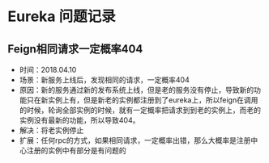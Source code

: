 # Eureka 问题记录

## Feign相同请求一定概率404

+ 时间：2018.04.10
+ 场景：新服务上线后，发现相同的请求，一定概率404
+ 原因：新的服务通过新的发布系统上线，但是老的服务没有停止，导致新的功能只在新实例上有，但是新老的实例都注册到了eureka上，所以feign在调用的时候，轮询全部实例的时候，就有一定概率把请求到到老的实例上，而老的实例没有最新的功能，所以导致404。
+ 解决：将老实例停止
+ 扩展：任何rpc的方式，如果相同请求，一定概率出错，那么大概率是注册中心注册的实例中有部分是有问题的